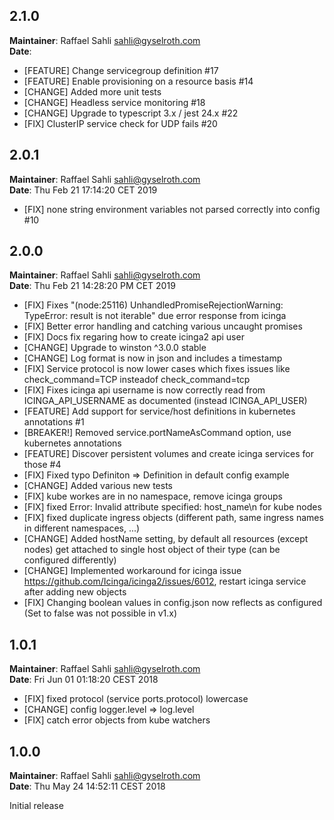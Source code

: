 ## 2.1.0
**Maintainer**: Raffael Sahli <sahli@gyselroth.com>\
**Date**: 

* [FEATURE] Change servicegroup definition #17
* [FEATURE] Enable provisioning on a resource basis #14
* [CHANGE] Added more unit tests
* [CHANGE] Headless service monitoring #18
* [CHANGE] Upgrade to typescript 3.x / jest 24.x #22
* [FIX] ClusterIP service check for UDP fails #20


## 2.0.1
**Maintainer**: Raffael Sahli <sahli@gyselroth.com>\
**Date**: Thu Feb 21 17:14:20 CET 2019

* [FIX] none string environment variables not parsed correctly into config #10


## 2.0.0
**Maintainer**: Raffael Sahli <sahli@gyselroth.com>\
**Date**: Thu Feb 21 14:28:20 PM CET 2019

* [FIX] Fixes "(node:25116) UnhandledPromiseRejectionWarning: TypeError: result is not iterable" due error response from icinga
* [FIX] Better error handling and catching various uncaught promises
* [FIX] Docs fix regaring how to create icinga2 api user
* [CHANGE] Upgrade to winston ^3.0.0 stable
* [CHANGE] Log format is now in json and includes a timestamp
* [FIX] Service protocol is now lower cases which fixes issues like check_command=TCP insteadof check_command=tcp
* [FIX] Fixes icinga api username is now correctly read from ICINGA_API_USERNAME as documented (instead ICINGA_API_USER)
* [FEATURE] Add support for service/host definitions in kubernetes annotations #1
* [BREAKER!] Removed service.portNameAsCommand option, use kubernetes annotations
* [FEATURE] Discover persistent volumes and create icinga services for those #4
* [FIX] Fixed typo Definiton => Definition in default config example
* [CHANGE] Added various new tests
* [FIX] kube workes are in no namespace, remove icinga groups
* [FIX] fixed Error: Invalid attribute specified: host_name\n for kube nodes
* [FIX] fixed duplicate ingress objects (different path, same ingress names in different namespaces, ...)
* [CHANGE] Added hostName setting, by default all resources (except nodes) get attached to single host object of their type (can be configured differently)
* [CHANGE] Implemented workaround for icinga issue https://github.com/Icinga/icinga2/issues/6012, restart icinga service after adding new objects
* [FIX] Changing boolean values in config.json now reflects as configured (Set to false was not possible in v1.x)


## 1.0.1
**Maintainer**: Raffael Sahli <sahli@gyselroth.com>\
**Date**: Fri Jun 01 01:18:20 CEST 2018

* [FIX] fixed protocol (service ports.protocol) lowercase
* [CHANGE] config logger.level => log.level
* [FIX] catch error objects from kube watchers


## 1.0.0
**Maintainer**: Raffael Sahli <sahli@gyselroth.com>\
**Date**: Thu May 24 14:52:11 CEST 2018

Initial release
